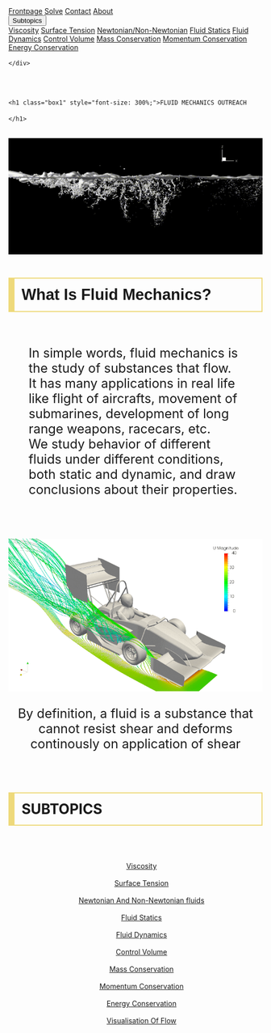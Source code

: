 <!DOCTYPE html>
<html lang="en">
<head>
    <meta charset="UTF-8">
    <meta http-equiv="X-UA-Compatible" content="IE=edge">
    <meta name="viewport" content="width=device-width, initial-scale=1.0">
    <title>frontpage</title>
    <link rel="stylesheet" href="frontpage.css">
</head>
<body>

  <div class="topnav">
    <a class="active" href="frontpage.html">Frontpage</a>
    <a href="calculator.html">Solve</a>
    <a href="#contact">Contact</a>
    <a href="#about">About</a>
    <div class="dropdown">
      <button class="dropbtn">Subtopics
        <i class="fa fa-caret-down"></i>
      </button>
      <div class="dropdown-content">
        <a href="viscosity.html">Viscosity</a>
        <a href="surfaceTension.html">Surface Tension</a>
        <a href="newtonianNonNewtonian.html">Newtonian/Non-Newtonian</a>
        <a href="fluidStatics.html">Fluid Statics</a>
        <a href="fluidDynamics.html">Fluid Dynamics</a>
        <a href="controlVolume.html">Control Volume</a>
        <a href="massCons.html">Mass Conservation</a>
        <a href="momentumCons.html">Momentum Conservation</a>
        <a href="Energycons.html">Energy Conservation</a>
        
    </div> 
  </div>
  <br><br>
  
   


    <h1 class="box1" style="font-size: 300%;">FLUID MECHANICS OUTREACH
        
    </h1>
<br>
<img src="9Tn4.gif" alt="error loading page" class="center">


<h2 style="border-style: solid;border-top-width: 2px;border-bottom-width: 2px;border-right-width: 2px;border-left-width: 12px;border-color: rgb(238, 217, 123);padding: 14px
;font-size: 220%;font-family: Verdana, Geneva, Tahoma, sans-serif;">What Is Fluid Mechanics?</h2>
<p class="box1" style="font-size: 180%;padding: 40px;">
    In simple words, fluid mechanics is the study of substances that flow. <br>
    It has many applications in real life like flight of aircrafts, movement of submarines,
    development of long range weapons, racecars, etc. <br>
    We study behavior of different fluids under different conditions, both static and dynamic, 
    and draw conclusions about their properties.
    <br>
</p>
<br>

<img src="ezgif.com-gif-maker.gif" alt="error loading image" class="center">
<br>

<p style="font-size: 180%;text-align: center;" class="box1">By definition, a fluid is a substance that cannot resist shear and deforms continously on application of shear</p>  
<br>

<h2 class="box2" style="border-style: solid;border-top-width: 2px;border-bottom-width: 2px;border-right-width: 2px;border-left-width: 12px;border-color: rgb(238, 217, 123);padding: 14px
;font-size: 200%;" id="Subtopics">SUBTOPICS</h2> <br> <br>
<ul style="text-align: center;list-style-type: none;">
    <li><a href="viscosity.html">Viscosity</a></li> <br>
    <li><a href="surfaceTension.html">Surface Tension</a></li> <br>
    <li><a href="newtonianNonNewtonian.html">Newtonian And Non-Newtonian fluids</a></li> <br>
    <li><a href="fluidStatics.html">Fluid Statics</a></li> <br>
    <li><a href="fluidDynamics.html">Fluid Dynamics</a></li> <br>
    <li><a href="controlVolume.html">Control Volume</a></li> <br>
    <li><a href="massCons.html">Mass Conservation</a></li> <br>
    <li><a href="momentumCons.html">Momentum Conservation</a></li> <br>
    <li><a href="Energycons.html">Energy Conservation</a></li> <br>
    <li><a href="visualisation.html">Visualisation Of Flow</a></li> <br>
    
</ul>



















</body>
</html>
